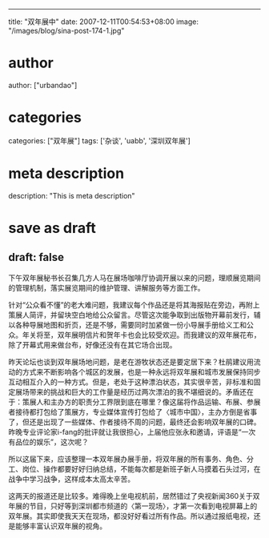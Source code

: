 
---
title: "双年展中"
date: 2007-12-11T00:54:53+08:00
image: "/images/blog/sina-post-174-1.jpg"
# author
author: ["urbandao"]
# categories
categories: ["双年展"]
tags: ['杂谈', 'uabb', '深圳双年展']
# meta description
description: "This is meta description"
# save as draft
draft: false
---

下午双年展秘书长召集几方人马在展场咖啡厅协调开展以来的问题，理顺展览期间的管理机制，落实展览期间的维护管理、讲解服务等方面工作。

针对“公众看不懂”的老大难问题，我建议每个作品还是将其海报贴在旁边，再附上策展人简评，并留块空白地给公众留言。尽管这次能争取到出版物开幕前发行，辅以各种导展地图和折页，还是不够，需要同时加紧做一份小导展手册给义工和公众。年关将至，双年展明信片和贺年卡也会比较受欢迎。而我建议的双年展花布，除了开幕式用来做台布，好像还没有在其它场合出现。

昨天论坛也谈到双年展场地问题，是老在游牧状态还是要定居下来？杜鹃建议用流动的方式来不断影响各个城区的发展，也是一种永远将双年展和城市发展保持同步互动相互介入的一种方式。但是，老处于这种漂泊状态，其实很辛苦，非标准和固定展场带来的挑战和巨大的工作量是经历过两次漂泊的我不堪细说的。矛盾还在于：策展人和主办方的职责分工界限到底在哪里？像这届将作品运输、布展、参展者接待都打包给了策展方，专业媒体宣传打包给了〈城市中国〉，主办方倒是省事了，但还是出现了一些媒体、作者接待不周的问题，最终还会影响双年展的口碑。昨晚专业评论家i-fang的批评就让我很担心，上届他应张永和邀请，评语是“一次有品位的娱乐”，这次呢？

所以这届下来，应该整理一本双年展办展手册，将双年展的所有事务、角色、分工、岗位、操作都要好好归纳总结，不能每次都是新班子新人马摸着石头过河，在战争中学习战争，这样成本太高太辛苦。

这两天的报道还是比较多。难得晚上坐电视机前，居然错过了央视新闻360关于双年展的节目，只好等到深圳都市频道的〈第一现场〉，才第一次看到电视屏幕上的双年展。其实即使我天天在现场，都没好好看过所有作品。所以通过报纸电视，还是能够丰富认识双年展的视角。
